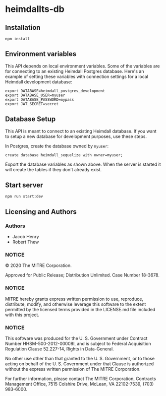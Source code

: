 # heimdallts-db

## Installation
```
npm install
```

## Environment variables
This API depends on local environment variables. Some of the variables are for connecting to an existing Heimdall Postgres database. Here's an example of setting these variables with connection settings for a local Heimdall development database:
```
export DATABASE=heimdall_postgres_development
export DATABASE_USER=myuser
export DATABASE_PASSWORD=mypass
export JWT_SECRET=secret
```

## Database Setup
This API is meant to connect to an existing Heimdall database. If you want to setup a new database for development purposes, use these steps.

In Postgres, create the database owned by `myuser`:
```
create database heimdall_sequelize with owner=myuser;
```

Export the database variables as shown above. When the server is started it will create the tables if they don't already exist.

## Start server
```
npm run start:dev
```

## Licensing and Authors

### Authors

- Jacob Henry
- Robert Thew

### NOTICE

© 2020 The MITRE Corporation.

Approved for Public Release; Distribution Unlimited. Case Number 18-3678.

### NOTICE

MITRE hereby grants express written permission to use, reproduce, distribute, modify, and otherwise leverage this software to the extent permitted by the licensed terms provided in the LICENSE.md file included with this project.

### NOTICE

This software was produced for the U. S. Government under Contract Number HHSM-500-2012-00008I, and is subject to Federal Acquisition Regulation Clause 52.227-14, Rights in Data-General.

No other use other than that granted to the U. S. Government, or to those acting on behalf of the U. S. Government under that Clause is authorized without the express written permission of The MITRE Corporation.

For further information, please contact The MITRE Corporation, Contracts Management Office, 7515 Colshire Drive, McLean, VA 22102-7539, (703) 983-6000.
